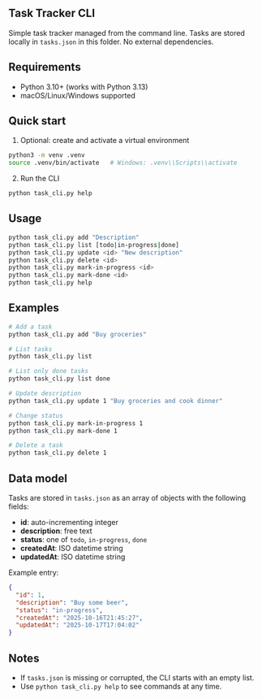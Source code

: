 ## Task Tracker CLI

Simple task tracker managed from the command line. Tasks are stored locally in `tasks.json` in this folder. No external dependencies.

## Requirements

- Python 3.10+ (works with Python 3.13)
- macOS/Linux/Windows supported

## Quick start

1. Optional: create and activate a virtual environment

```bash
python3 -m venv .venv
source .venv/bin/activate   # Windows: .venv\\Scripts\\activate
```

2. Run the CLI

```bash
python task_cli.py help
```

## Usage

```bash
python task_cli.py add "Description"
python task_cli.py list [todo|in-progress|done]
python task_cli.py update <id> "New description"
python task_cli.py delete <id>
python task_cli.py mark-in-progress <id>
python task_cli.py mark-done <id>
python task_cli.py help
```

## Examples

```bash
# Add a task
python task_cli.py add "Buy groceries"

# List tasks
python task_cli.py list

# List only done tasks
python task_cli.py list done

# Update description
python task_cli.py update 1 "Buy groceries and cook dinner"

# Change status
python task_cli.py mark-in-progress 1
python task_cli.py mark-done 1

# Delete a task
python task_cli.py delete 1
```

## Data model

Tasks are stored in `tasks.json` as an array of objects with the following fields:

- **id**: auto-incrementing integer
- **description**: free text
- **status**: one of `todo`, `in-progress`, `done`
- **createdAt**: ISO datetime string
- **updatedAt**: ISO datetime string

Example entry:

```json
{
  "id": 1,
  "description": "Buy some beer",
  "status": "in-progress",
  "createdAt": "2025-10-16T21:45:27",
  "updatedAt": "2025-10-17T17:04:02"
}
```

## Notes

- If `tasks.json` is missing or corrupted, the CLI starts with an empty list.
- Use `python task_cli.py help` to see commands at any time.
